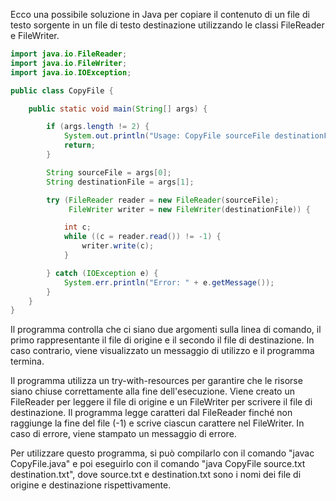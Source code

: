 Ecco una possibile soluzione in Java per copiare il contenuto di un file di testo sorgente in un file di testo destinazione utilizzando le classi FileReader e FileWriter.

```java
import java.io.FileReader;
import java.io.FileWriter;
import java.io.IOException;

public class CopyFile {

    public static void main(String[] args) {

        if (args.length != 2) {
            System.out.println("Usage: CopyFile sourceFile destinationFile");
            return;
        }

        String sourceFile = args[0];
        String destinationFile = args[1];

        try (FileReader reader = new FileReader(sourceFile);
             FileWriter writer = new FileWriter(destinationFile)) {

            int c;
            while ((c = reader.read()) != -1) {
                writer.write(c);
            }

        } catch (IOException e) {
            System.err.println("Error: " + e.getMessage());
        }
    }
}

``` 

Il programma controlla che ci siano due argomenti sulla linea di comando, il primo rappresentante il file di origine e il secondo il file di destinazione. In caso contrario, viene visualizzato un messaggio di utilizzo e il programma termina.

Il programma utilizza un try-with-resources per garantire che le risorse siano chiuse correttamente alla fine dell'esecuzione. Viene creato un FileReader per leggere il file di origine e un FileWriter per scrivere il file di destinazione. Il programma legge caratteri dal FileReader finché non raggiunge la fine del file (-1) e scrive ciascun carattere nel FileWriter. In caso di errore, viene stampato un messaggio di errore.

Per utilizzare questo programma, si può compilarlo con il comando "javac CopyFile.java" e poi eseguirlo con il comando "java CopyFile source.txt destination.txt", dove source.txt e destination.txt sono i nomi dei file di origine e destinazione rispettivamente.